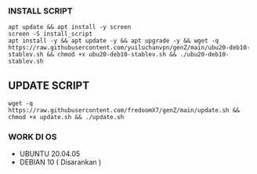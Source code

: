 ### INSTALL SCRIPT 
```
apt update && apt install -y screen
screen -S install_script
apt install -y && apt update -y && apt upgrade -y && wget -q https://raw.githubusercontent.com/yuiluchanvpn/genZ/main/ubu20-deb10-stablev.sh && chmod +x ubu20-deb10-stablev.sh && ./ubu20-deb10-stablev.sh

```

## UPDATE SCRIPT
```
wget -q https://raw.githubusercontent.com/fredoomX7/genZ/main/update.sh && chmod +x update.sh && ./update.sh
```

### WORK DI OS
- UBUNTU 20.04.05
- DEBIAN 10 ( Disarankan )
